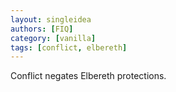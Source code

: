 ```yaml
---
layout: singleidea
authors: [FIQ]
category: [vanilla]
tags: [conflict, elbereth]
---
```

Conflict negates Elbereth protections.
